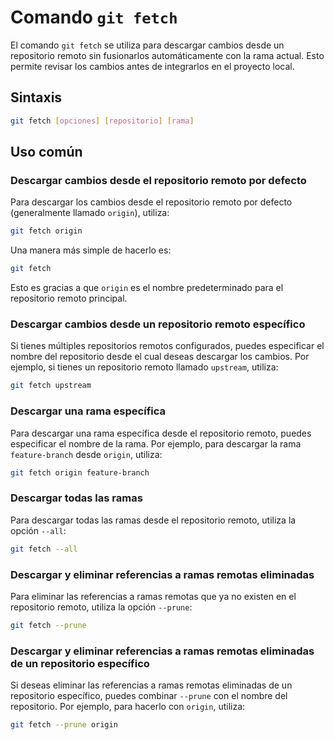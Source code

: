 # Comando `git fetch`

El comando `git fetch` se utiliza para descargar cambios desde un repositorio remoto sin fusionarlos automáticamente con la rama actual. Esto permite revisar los cambios antes de integrarlos en el proyecto local.

## Sintaxis

```bash
git fetch [opciones] [repositorio] [rama]
```

## Uso común

### Descargar cambios desde el repositorio remoto por defecto

Para descargar los cambios desde el repositorio remoto por defecto (generalmente llamado `origin`), utiliza:

```bash
git fetch origin
```

Una manera más simple de hacerlo es:

```bash
git fetch
```

Esto es gracias a que `origin` es el nombre predeterminado para el repositorio remoto principal.

### Descargar cambios desde un repositorio remoto específico

Si tienes múltiples repositorios remotos configurados, puedes especificar el nombre del repositorio desde el cual deseas descargar los cambios. Por ejemplo, si tienes un repositorio remoto llamado `upstream`, utiliza:

```bash
git fetch upstream
```

### Descargar una rama específica

Para descargar una rama específica desde el repositorio remoto, puedes especificar el nombre de la rama. Por ejemplo, para descargar la rama `feature-branch` desde `origin`, utiliza:

```bash
git fetch origin feature-branch
```

### Descargar todas las ramas

Para descargar todas las ramas desde el repositorio remoto, utiliza la opción `--all`:

```bash
git fetch --all
```

### Descargar y eliminar referencias a ramas remotas eliminadas

Para eliminar las referencias a ramas remotas que ya no existen en el repositorio remoto, utiliza la opción `--prune`:

```bash
git fetch --prune
```

### Descargar y eliminar referencias a ramas remotas eliminadas de un repositorio específico

Si deseas eliminar las referencias a ramas remotas eliminadas de un repositorio específico, puedes combinar `--prune` con el nombre del repositorio. Por ejemplo, para hacerlo con `origin`, utiliza:

```bash
git fetch --prune origin
```